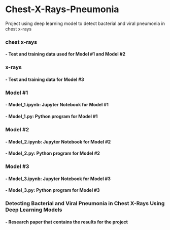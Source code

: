 # Chest-X-Rays-Pneumonia
Project using deep learning model to detect bacterial and viral pneumonia in chest x-rays

### chest x-rays
#### - Test and training data used for Model #1 and Model #2

### x-rays
#### - Test and training data for Model #3

### Model #1
#### - Model_1.ipynb: Jupyter Notebook for Model #1
#### - Model_1.py: Python program for Model #1

### Model #2
#### - Model_2.ipynb: Jupyter Notebook for Model #2
#### - Model_2.py: Python program for Model #2

### Model #3
#### - Model_3.ipynb: Jupyter Notebook for Model #3
#### - Model_3.py: Python program for Model #3

### Detecting Bacterial and Viral Pneumonia in Chest X-Rays Using Deep Learning Models
#### - Research paper that contains the results for the project

